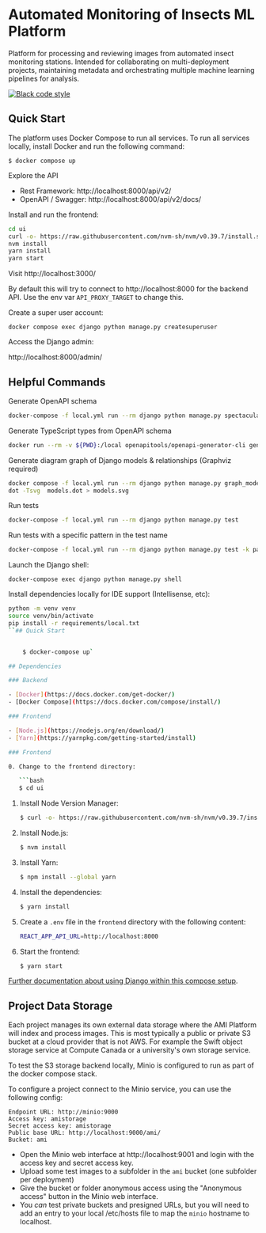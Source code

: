 # Automated Monitoring of Insects ML Platform

Platform for processing and reviewing images from automated insect monitoring stations. Intended for collaborating on multi-deployment projects, maintaining metadata and orchestrating multiple machine learning pipelines for analysis.

[![Black code style](https://img.shields.io/badge/code%20style-black-000000.svg)](https://github.com/ambv/black)

## Quick Start

The platform uses Docker Compose to run all services. To run all services locally, install Docker and run the following command:

    $ docker compose up

Explore the API

- Rest Framework: http://localhost:8000/api/v2/
- OpenAPI / Swagger: http://localhost:8000/api/v2/docs/

Install and run the frontend:

```bash
cd ui
curl -o- https://raw.githubusercontent.com/nvm-sh/nvm/v0.39.7/install.sh | bash
nvm install
yarn install
yarn start
```

Visit http://localhost:3000/

By default this will try to connect to http://localhost:8000 for the backend API. Use the env var `API_PROXY_TARGET` to change this.

Create a super user account:

    docker compose exec django python manage.py createsuperuser

Access the Django admin:

http://localhost:8000/admin/

## Helpful Commands

Generate OpenAPI schema

```bash
docker-compose -f local.yml run --rm django python manage.py spectacular --api-version 'api' --format openapi --file ami-openapi-schema.yaml
```

Generate TypeScript types from OpenAPI schema

```bash
docker run --rm -v ${PWD}:/local openapitools/openapi-generator-cli generate -i /local/ami-openapi-schema.yaml -g typescript-axios -o /local/ui/src/api-schema.d.ts
```

Generate diagram graph of Django models & relationships (Graphviz required)

```bash
docker compose -f local.yml run --rm django python manage.py graph_models -a -o models.dot --dot
dot -Tsvg  models.dot > models.svg
```

Run tests

```bash
docker-compose -f local.yml run --rm django python manage.py test
```

Run tests with a specific pattern in the test name

```bash
docker-compose -f local.yml run --rm django python manage.py test -k pattern
```

Launch the Django shell:

    docker-compose exec django python manage.py shell

Install dependencies locally for IDE support (Intellisense, etc):

````bash
python -m venv venv
source venv/bin/activate
pip install -r requirements/local.txt
``## Quick Start


    $ docker-compose up`

## Dependencies

### Backend

- [Docker](https://docs.docker.com/get-docker/)
- [Docker Compose](https://docs.docker.com/compose/install/)

### Frontend

- [Node.js](https://nodejs.org/en/download/)
- [Yarn](https://yarnpkg.com/getting-started/install)

### Frontend

0. Change to the frontend directory:

   ```bash
   $ cd ui
````

1. Install Node Version Manager:

   ```bash
   $ curl -o- https://raw.githubusercontent.com/nvm-sh/nvm/v0.39.7/install.sh | bash
   ```

2. Install Node.js:

   ```bash
   $ nvm install
   ```

3. Install Yarn:

   ```bash
   $ npm install --global yarn
   ```

4. Install the dependencies:

   ```bash
   $ yarn install
   ```

5. Create a `.env` file in the `frontend` directory with the following content:

   ```bash
   REACT_APP_API_URL=http://localhost:8000
   ```

6. Start the frontend:

   ```bash
   $ yarn start
   ```

[Further documentation about using Django within this compose setup](http://cookiecutter-django.readthedocs.io/en/latest/deployment-with-docker.html).

## Project Data Storage

Each project manages its own external data storage where the AMI Platform will index and process images. This is most typically a public or private S3 bucket at a cloud provider that is not AWS. For example
the Swift object storage service at Compute Canada or a university's own storage service.

To test the S3 storage backend locally, Minio is configured to run as part of the docker compose stack.

To configure a project connect to the Minio service, you can use the following config:

```
Endpoint URL: http://minio:9000
Access key: amistorage
Secret access key: amistorage
Public base URL: http://localhost:9000/ami/
Bucket: ami
```

- Open the Minio web interface at http://localhost:9001 and login with the access key and secret access key.
- Upload some test images to a subfolder in the `ami` bucket (one subfolder per deployment)
- Give the bucket or folder anonymous access using the "Anonymous access" button in the Minio web interface.
- You _can_ test private buckets and presigned URLs, but you will need to add an entry to your local /etc/hosts file to map the `minio` hostname to localhost.
